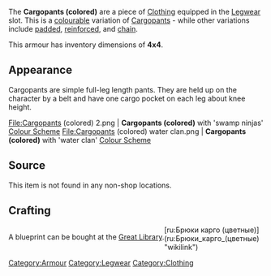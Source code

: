 The **Cargopants (colored)** are a piece of
[Clothing](Clothing.md "wikilink") equipped in the
[Legwear](Legwear.md "wikilink") slot. This is a
[colourable](Colour_Scheme.md "wikilink") variation of
[Cargopants](Cargopants.md "wikilink") - while other variations include
[padded](Cargopants_(padded).md "wikilink"),
[reinforced](Cargopants_(reinforced).md "wikilink"), and
[chain](Cargopants_(sneaky_chain).md "wikilink").

This armour has inventory dimensions of **4x4**.

## Appearance

Cargopants are simple full-leg length pants. They are held up on the
character by a belt and have one cargo pocket on each leg about knee
height.

<File:Cargopants> (colored) 2.png \| **Cargopants (colored)** with
'swamp ninjas' [Colour Scheme](Colour_Scheme.md "wikilink")
<File:Cargopants> (colored) water clan.png \| **Cargopants (colored)**
with 'water clan' [Colour Scheme](Colour_Scheme.md "wikilink")

## Source

This item is not found in any non-shop locations.

## Crafting

<div style="float: left;">

A blueprint can be bought at the [Great
Library](https://kenshi.fandom.com/wiki/The_Great_Library).

</div>
<div style="float: left;">
</div>
[ru:Брюки карго (цветные)](ru:Брюки_карго_(цветные) "wikilink")

[Category:Armour](Category:Armour "wikilink")
[Category:Legwear](Category:Legwear "wikilink")
[Category:Clothing](Category:Clothing "wikilink")